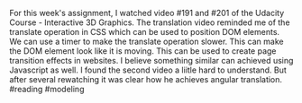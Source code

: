 For this week's assignment, I watched video #191 and #201 of the Udacity Course - Interactive 3D Graphics. The translation video reminded me of the translate operation in CSS which can be used to position DOM elements. We can use a timer to make the translate operation slower. This can make the DOM element look like it is moving. This can be used to create page transition effects in websites. I believe something similar can achieved using Javascript as well.  I found the second video a liitle hard to understand. But after several rewatching it was clear how he achieves angular translation. #reading #modeling